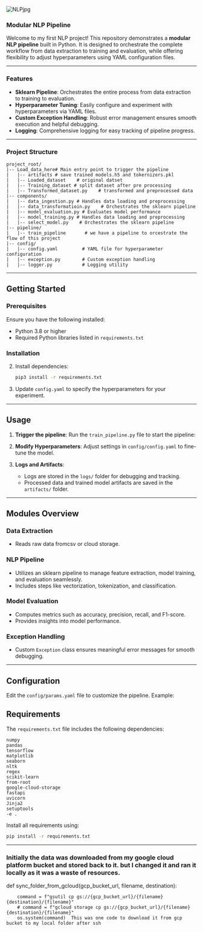 
![NLPjpg](https://github.com/user-attachments/assets/32f4805f-8e35-4a1d-97b1-98ced9f9ddb8)




### Modular NLP Pipeline

Welcome to my first NLP project! This repository demonstrates a **modular NLP pipeline** built in Python. It is designed to orchestrate the complete workflow from data extraction to training and evaluation, while offering flexibility to adjust hyperparameters using YAML configuration files.

---

### Features

- **Sklearn Pipeline**: Orchestrates the entire process from data extraction to training to evaluation.
- **Hyperparameter Tuning**: Easily configure and experiment with hyperparameters via YAML files.
- **Custom Exception Handling**: Robust error management ensures smooth execution and helpful debugging.
- **Logging**: Comprehensive logging for easy tracking of pipeline progress.

---

### Project Structure

```
project_root/
|-- Load_data_here# Main entry point to trigger the pipeline
|   |-- artifacts # save trained models.h5 and tokernizers.pkl
|   |-- Loaded_dataset    # original datset
|   |-- Training_dataset # split dataset after pre processing
|   |-- Transformed_dataset.py    # transformed and preprocessed data
|-- components/
|   |-- data_ingestion.py # Handles data loading and preprocessing
|   |-- data_transformatioin.py    # Orchestrates the sklearn pipeline
|   |-- model_evaluation.py # Evaluates model performance
|   |-- model_training.py # Handles data loading and preprocessing
|   |-- select_model.py    # Orchestrates the sklearn pipeline
|-- pipeline/
|   |-- train_pipeline       # we have a pipeline to orcestrate the flow of this project
|-- config/
|   |-- config.yaml         # YAML file for hyperparameter configuration
|   |-- exception.py        # Custom exception handling
|   |-- logger.py           # Logging utility
```

---

## Getting Started

### Prerequisites

Ensure you have the following installed:

- Python 3.8 or higher
- Required Python libraries listed in `requirements.txt`

### Installation



2. Install dependencies:

   ```bash
   pip3 install -r requirements.txt
   ```

3. Update `config.yaml` to specify the hyperparameters for your experiment.

---

## Usage

1. **Trigger the pipeline**:
   Run the `train_pipeline.py` file to start the pipeline:


2. **Modify Hyperparameters**:
   Adjust settings in `config/config.yaml` to fine-tune the model.

3. **Logs and Artifacts**:

   - Logs are stored in the `logs/` folder for debugging and tracking.
   - Processed data and trained model artifacts are saved in the `artifacts/` folder.

---

## Modules Overview

### Data Extraction

- Reads raw data fromcsv or cloud storage.

### NLP Pipeline

- Utilizes an sklearn pipeline to manage feature extraction, model training, and evaluation seamlessly.
- Includes steps like vectorization, tokenization, and classification.

### Model Evaluation

- Computes metrics such as accuracy, precision, recall, and F1-score.
- Provides insights into model performance.

### Exception Handling

- Custom `Exception` class ensures meaningful error messages for smooth debugging.

---

## Configuration

Edit the `config/params.yaml` file to customize the pipeline. Example:




## Requirements

The `requirements.txt` file includes the following dependencies:

```
numpy
pandas
tensorflow
matplotlib
seaborn
nltk
regex
scikit-learn
from-root
google-cloud-storage
fastapi
uvicorn
Jinja2
setuptools
-e .
```

Install all requirements using:

```bash
pip install -r requirements.txt
```

---

### Initially the data was downloaded from my google cloud platform  bucket and stored back to it. but I changed it and ran it locally as it was a waste of resources. 

def sync_folder_from_gcloud(gcp_bucket_url, filename, destination):

        command = f"gsutil cp gs://{gcp_bucket_url}/{filename} {destination}/{filename}"        
        # command = f"gcloud storage cp gs://{gcp_bucket_url}/{filename} {destination}/{filename}"
        os.system(command)  This was one code to download it from gcp bucket to my local folder after ssh
        
